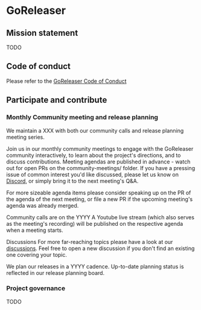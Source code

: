# GoReleaser

## Mission statement

TODO

## Code of conduct

Please refer to the [GoReleaser Code of Conduct](https://github.com/goreleaser/.github/blob/main/CODE_OF_CONDUCT.md)

## Participate and contribute

### Monthly Community meeting and release planning

We maintain a XXX with both our community calls and release planning meeting series.

Join us in our monthly community meetings to engage with the GoReleaser community interactively, to learn about the
project's directions, and to discuss contributions. Meeting agendas are published in advance - watch out for open PRs on
the community-meetings/ folder. If you have a pressing issue of common interest you'd like discussed, please let us know
on [Discord](https://discord.gg/k2FZ4EBcTj), or simply bring it to the next meeting's Q&A.

For more sizeable agenda items please consider speaking up on the PR of the agenda of the next meeting, or file a new PR
if the upcoming meeting's agenda was already merged.

Community calls are on the YYYY A Youtube live stream (which also serves as the meeting's recording) will be published
on the respective agenda when a meeting starts.

Discussions For more far-reaching topics please have a look at
our [discussions](https://github.com/goreleaser/goreleaser/discussions). Feel free to open a new discussion if you don't
find an existing one covering your topic.

We plan our releases in a YYYY cadence. Up-to-date planning status is reflected in our release planning board.

### Project governance 

TODO